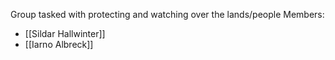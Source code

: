 Group tasked with protecting and watching over the lands/people
Members: 
- [[Sildar Hallwinter]]
- [[Iarno Albreck]]